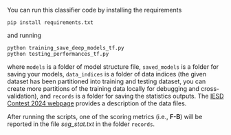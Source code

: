 You can run this classifier code by installing the requirements

    pip install requirements.txt

and running

    python training_save_deep_models_tf.py 
    python testing_performances_tf.py

where `models` is a folder of model structure file, `saved_models` is a folder for saving your models, `data_indices` is a folder of data indices (the given dataset has been partitioned into training and testing dataset, you can create more partitions of the training data locally for debugging and cross-validation), and `records` is a folder for saving the statistics outputs. The [IESD Contest 2024 webpage](https://iesdcontest.github.io/iesd-2024/Problems.html) provides a description of the data files.

After running the scripts, one of the scoring metrics (i.e., **F-B**) will be reported in the file *seg_stat.txt* in the folder `records`. 

